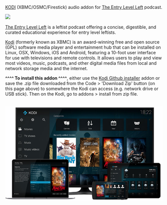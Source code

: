 <a href="https://kodi.tv">KODI<a> (XBMC/OSMC/Firestick) audio addon for <a href="https://entrylevelleft.podbean.com">The Entry Level Left</a> podcast.<br>

<img src="https://pbcdn1.podbean.com/imglogo/ep-logo/pbblog4343324/TELE.png"><br>

<a href="https://apple.co/2wdYL6W">The Entry Level Left</a> is a leftist podcast offering a concise, digestible, and curated educational experience for entry level leftists.<br>

<a href="https://www.kodi.tv">Kodi</a> (formerly known as XBMC) is an award-winning free and open source (GPL) software media player and entertainment hub that can be installed on Linux, OSX, Windows, iOS and Android, featuring a 10-foot user interface for use with televisions and remote controls. It allows users to play and view most videos, music, podcasts, and other digital media files from local and network storage media and the internet.<br>

<b>^^^^ To install this addon ^^^^</b>, either use the <a href="https://www.tvaddons.co/github-browser-kodi/">Kodi Github installer</a> addon or save the .zip file downloaded from the Code > 'Download Zip' button (on this page above) to somewhere the Kodi can access (e.g. network drive or USB stick). Then on the Kodi, go to addons > install from zip file.<br>

<br><a href="https://www.kodi.tv"><img src="https://github.com/leopheard/Audio-Podcasts/blob/master/resources/media/about--devices.jpg?raw=true">
